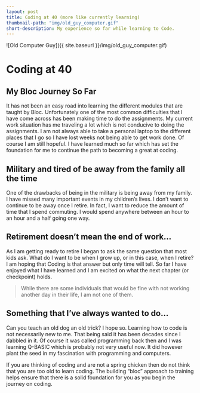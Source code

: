 ```yaml
---
layout: post
title: Coding at 40 (more like currently learning)
thumbnail-path: "img/old_guy_computer.gif"
short-description: My experience so far while learning to Code.
---
```


![Old Computer Guy]({{ site.baseurl }}/img/old_guy_computer.gif)

# Coding at 40

## My Bloc Journey So Far
It has not been an easy road into learning the different modules that are taught by Bloc.  Unfortunately one of the most common difficulties that I have come across has been making time to do the assignments.  My current work situation has me traveling a lot which is not conducive to doing the assignments.  I am not always able to take a personal laptop to the different places that I go so I have lost weeks not being able to get work done.  Of course I am still hopeful.  I have learned much so far which has set the foundation for me to continue the path to becoming a great at coding.

## Military and tired of be away from the family all the time
One of the drawbacks of being in the military is being away from my family.  I have missed many important events in my children’s lives.  I don’t want to continue to be away once I retire.  In fact, I want to reduce the amount of time that I spend commuting.  I would spend anywhere between an hour to an hour and a half going one way.  

## Retirement doesn’t mean the end of work…
As I am getting ready to retire I began to ask the same question that most kids ask.  What do I want to be when I grow up, or in this case, when I retire?  I am hoping that Coding is that answer but only time will tell.  So far I have enjoyed what I have learned and I am excited on what the next chapter (or checkpoint) holds.  
>While there are some individuals that would be fine with not working another day in their life, I am not one of them.

## Something that I’ve always wanted to do…
Can you teach an old dog an old trick?  I hope so.  Learning how to code is not necessarily new to me.  That being said it has been decades since I dabbled in it.  Of course it was called programming back then and I was learning Q-BASIC which is probably not very useful now.  It did however plant the seed in my fascination with programming and computers.

If you are thinking of coding and are not a spring chicken then do not think that you are too old to learn coding.  The building “bloc” approach to training helps ensure that there is a solid foundation for you as you begin the journey on coding.
